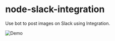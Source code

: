 # node-slack-integration

Use bot to post images on Slack using Integration.

![Demo](https://drive.google.com/uc?export=view&id=1tnNJNpsvjz0jf8R3uwbwUYNkJAdTJOkE)
